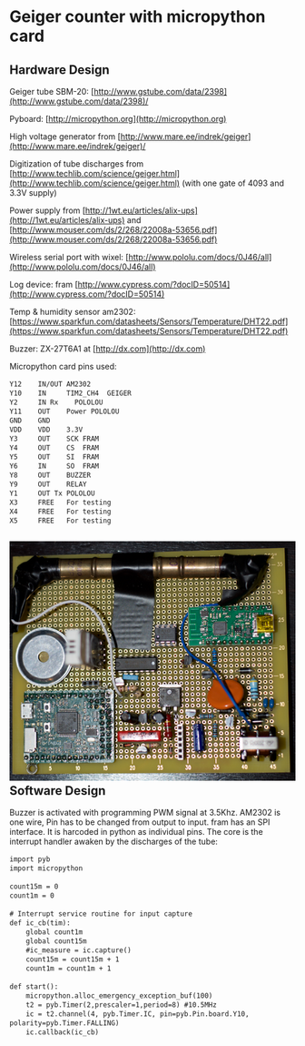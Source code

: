 Geiger counter with micropython card
====================================

Hardware Design
---------------

Geiger tube SBM-20:
[http://www.gstube.com/data/2398](http://www.gstube.com/data/2398)/

Pyboard: [http://micropython.org](http://micropython.org)

High voltage generator from
[http://www.mare.ee/indrek/geiger](http://www.mare.ee/indrek/geiger)/

Digitization of tube discharges from
[http://www.techlib.com/science/geiger.html](http://www.techlib.com/science/geiger.html)
(with one gate of 4093 and 3.3V supply)

Power supply from
[http://1wt.eu/articles/alix-ups](http://1wt.eu/articles/alix-ups) and
[http://www.mouser.com/ds/2/268/22008a-53656.pdf](http://www.mouser.com/ds/2/268/22008a-53656.pdf)

Wireless serial port with wixel:
[http://www.pololu.com/docs/0J46/all](http://www.pololu.com/docs/0J46/all)

Log device: fram
[http://www.cypress.com/?docID=50514](http://www.cypress.com/?docID=50514)

Temp & humidity sensor am2302:
[https://www.sparkfun.com/datasheets/Sensors/Temperature/DHT22.pdf](https://www.sparkfun.com/datasheets/Sensors/Temperature/DHT22.pdf)

Buzzer: ZX-27T6A1 at [http://dx.com](http://dx.com)

Micropython card pins used:

    Y12    IN/OUT AM2302
    Y10    IN     TIM2_CH4  GEIGER
    Y2     IN Rx    POLOLOU
    Y11    OUT    Power POLOLOU
    GND    GND
    VDD    VDD    3.3V
    Y3     OUT    SCK FRAM
    Y4     OUT    CS  FRAM
    Y5     OUT    SI  FRAM
    Y6     IN     SO  FRAM
    Y8     OUT    BUZZER
    Y9     OUT    RELAY
    Y1     OUT Tx POLOLOU
    X3     FREE   For testing
    X4     FREE   For testing
    X5     FREE   For testing

![photo of mounted proto board here](DAN_6872.png)
Software Design
---------------

Buzzer is activated with programming PWM signal at 3.5Khz. AM2302 is one
wire, Pin has to be changed from output to input. fram has an SPI
interface. It is harcoded in python as individual pins. The core is the
interrupt handler awaken by the discharges of the tube:

    import pyb
    import micropython

    count15m = 0
    count1m = 0

    # Interrupt service routine for input capture
    def ic_cb(tim):
        global count1m
        global count15m
        #ic_measure = ic.capture()
        count15m = count15m + 1
        count1m = count1m + 1

    def start():
        micropython.alloc_emergency_exception_buf(100)
        t2 = pyb.Timer(2,prescaler=1,period=8) #10.5MHz
        ic = t2.channel(4, pyb.Timer.IC, pin=pyb.Pin.board.Y10, polarity=pyb.Timer.FALLING)
        ic.callback(ic_cb)

